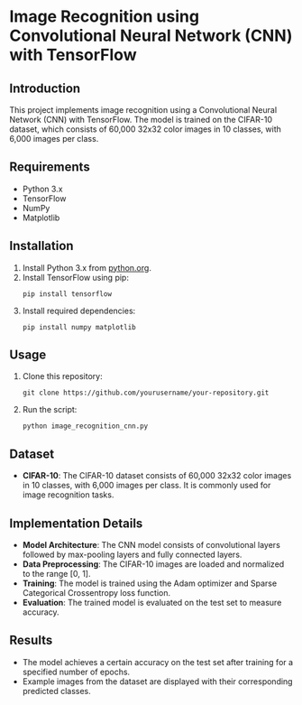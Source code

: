 # Image Recognition using Convolutional Neural Network (CNN) with TensorFlow

## Introduction
This project implements image recognition using a Convolutional Neural Network (CNN) with TensorFlow. The model is trained on the CIFAR-10 dataset, which consists of 60,000 32x32 color images in 10 classes, with 6,000 images per class.

## Requirements
- Python 3.x
- TensorFlow
- NumPy
- Matplotlib

## Installation
1. Install Python 3.x from [python.org](https://www.python.org/).
2. Install TensorFlow using pip:
   ```
   pip install tensorflow
   ```
3. Install required dependencies:
   ```
   pip install numpy matplotlib
   ```

## Usage
1. Clone this repository:
   ```
   git clone https://github.com/yourusername/your-repository.git
   ```
2. Run the script:
   ```
   python image_recognition_cnn.py
   ```


## Dataset
- **CIFAR-10**: The CIFAR-10 dataset consists of 60,000 32x32 color images in 10 classes, with 6,000 images per class. It is commonly used for image recognition tasks.

## Implementation Details
- **Model Architecture**: The CNN model consists of convolutional layers followed by max-pooling layers and fully connected layers.
- **Data Preprocessing**: The CIFAR-10 images are loaded and normalized to the range [0, 1].
- **Training**: The model is trained using the Adam optimizer and Sparse Categorical Crossentropy loss function.
- **Evaluation**: The trained model is evaluated on the test set to measure accuracy.

## Results
- The model achieves a certain accuracy on the test set after training for a specified number of epochs.
- Example images from the dataset are displayed with their corresponding predicted classes.

